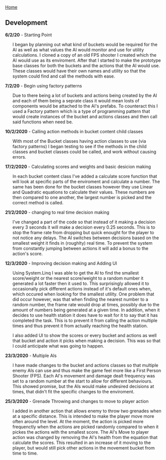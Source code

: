 <a href="https://virtualvortex.github.io/UtilityBaseAI/">Home</a>

## Development

<b>6/2/20</b> - Starting Point
<ul style="list-style-type:none;">
  <li>I began by planning out what kind of buckets would be required for the AI as well as what values the AI would monitor and use 
          for utility calculations. I cloned a copy of an old FPS shooter I created which the AI would use as its enviroment. After that I            started to make the prototype base classes for both the buckets and the actions that the AI would use. These classes would              have their own names and utility so that the system could find and call the methods with ease.
  </li>
</ul>
          
<b>7/2/20</b> - Begin using factory patterns
<ul style="list-style-type:none;">
  <li>Due to there being a lot of buckets and actions being created by the AI and each of them being a seprate class it would mean losts         of components would be attached to the AI's prefabs. To counteract this I used a Factory pattern which is a type of programming             pattern that would create instances of the bucket and actions classes and then call said functions when need be.
  </li>
</ul>

<b>10/2/2020</b> - Calling action methods in bucket content child classes
<ul style="list-style-type:none;">
  <li>With most of the Bucket classes having action classes to use (via factory patterns) I began testing to see if the methods in the child classes and bucket classes could be called, and work without causing errors. 
  </li>
</ul>

<b>17/2/2020</b> - Calculating scores and weights and basic desicion making
<ul style="list-style-type:none;">
  <li>In each bucket content class I've added a calculate score function that will look at specific parts of the enviroment and calculate a number. The same has been done for the bucket classes however they use Linear and Quadratic equations to calculate their values. These numbers are then compared to one another, the largest number is picked and the correct method is called.
  </li>
</ul>

<b>21/2/2020</b> - changing to real time decision making
<ul style="list-style-type:none;">
  <li>I've changed a part of the code so that instead of it making a decision every 3 seconds it will make a decision every 0.25 seconds. This is to stop the frame rate from dropping but quick enought for the player to not notice any delays. The AI switches between decisions based on the smallest weight it finds in (roughlty) real time. To prevent the system from constantly jumping between actions it will add a bonus to the action's score.  
  </li>
</ul>

<b>12/3/2020</b> - Improving decision making and Adding UI
<ul style="list-style-type:none;">
  <li>Using System.Linq I was able to get the AI to find the smallest score/weight or the nearest score/weight to a random number it generated a lot faster then it used to. This surprisingly allowed it to occasionally pick different actions instead of it's default ones when, which occured when looking for the smallest utility. One problem that did occur however, was that when finding the nearest number to a random number, the frame rate would drop at times, possibly due to the amount of numbers being generated at a given time. In addition, when it decides to use  health station it does have to wait for it to say that it has completed the task. This is to prevent it from calling the action multiple times and thus prevent it from actually reaching the health station.
    
I also added UI to show the scores or every bucket and actions as well that bucket and action it picks when making a decision. This was so that I could anticipate what was going to happen.
  </li>
</ul>

<b>23/3/2020</b> - Multiple AIs
<ul style="list-style-type:none;">
  <li>I have made changes to the bucket and actions classes so that multiple enemy AIs can use and thus make the game feel more like a First Person Shooter (FPS). Each AI's movement and damage dealt frequency was set to a random number at the start to allow for different behaviours. This showed promise, but the AIs would make undesired decisions at times, that didn't fit the specific changes to the enviroment. 
  </li>
</ul>

<b>25/3/2020</b> - Grenade Throwing and changes to move to player action
<ul style="list-style-type:none;">
  <li>I added in another action that allows enemy to throw two grenades when at a specific distance. This is intended to make the player move more often around the level. At the moment, the action is picked more frequenctly when the actions are picked randomly compared to when it pickes the actions with the smallest score. The AI's Move to player action was changed by removing the AI's health from the equation that calculate the scores. This resulted in an increase of it moving to the player, but would still pick other actions in the movement bucket from time to time.
  </li>
</ul>
